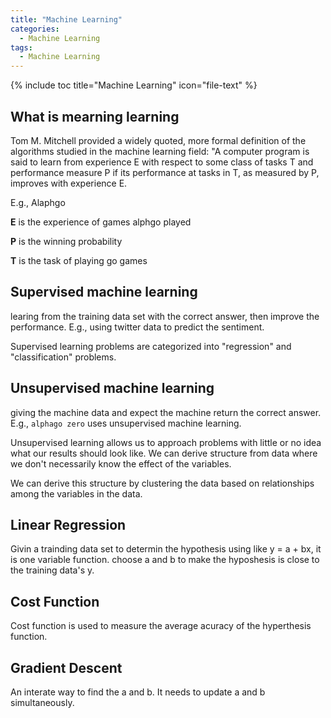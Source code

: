 ```yaml
---
title: "Machine Learning"
categories:
  - Machine Learning
tags:
  - Machine Learning
---
```


{% include toc title="Machine Learning" icon="file-text" %}

## What is mearning learning

Tom M. Mitchell provided a widely quoted, more formal definition of the algorithms studied in the machine learning field: "A computer program is said to learn from experience E with respect to some class of tasks T and performance measure P if its performance at tasks in T, as measured by P, improves with experience E.

E.g., Alaphgo

**E** is the experience of games alphgo played

**P** is the winning probability 

**T** is the task of playing go games

## Supervised machine learning

learing from the training data set with the correct answer, then improve the performance. E.g., using twitter data to predict the sentiment. 

Supervised learning problems are categorized into "regression" and "classification" problems.

## Unsupervised machine learning

giving the machine data and expect the machine return the correct answer. E.g., `alphago zero` uses unsupervised machine learning.

Unsupervised learning allows us to approach problems with little or no idea what our results should look like. We can derive structure from data where we don't necessarily know the effect of the variables.

We can derive this structure by clustering the data based on relationships among the variables in the data.

## Linear Regression

Givin a trainding data set to determin the hypothesis using like y = a + bx, it is one variable function. choose a and b to make the hyposhesis is close to the training data's y. 

## Cost Function

Cost function is used to measure the average acuracy of the hyperthesis function. 


## Gradient Descent

An interate way to find the a and b. It needs to update a and b simultaneously.


